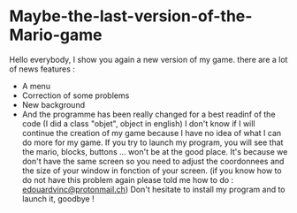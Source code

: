 # Maybe-the-last-version-of-the-Mario-game
Hello everybody, I show you again a new version of my game. there are a lot of news features : 
 - A menu
 - Correction of some problems
 - New background
 - And the programme has been really changed for a best readinf of the code (I did a class "objet", object in english)
I don't know if I will continue the creation of my game because I have no idea of what I can do more for my game. If you try to launch my program, you will see that the mario, blocks, buttons ... won't be at the good place. It's because we don't have the same screen so you need to adjust the coordonnees and the size of your window in fonction of your screen. (if you know how to do not have this problem again please told me how to do : edouardvinc@protonmail.ch)
Don't hesitate to install my program and to launch it, goodbye !
